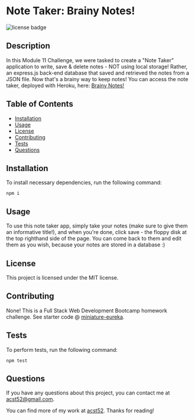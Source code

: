 # Note Taker: Brainy Notes!
![license badge](https://img.shields.io/badge/license-MIT-brightgreen)

## Description

In this Module 11 Challenge, we were tasked to create a "Note Taker" application to write, save & delete notes - NOT using local storage! Rather, an express.js back-end database that saved and retrieved the notes from a JSON file. Now that's a brainy way to keep notes! You can access the note taker, deployed with Heroku, here: [Brainy Notes!](https://boiling-scrubland-64436.herokuapp.com/)  

## Table of Contents

* [Installation](#installation)
* [Usage](#usage)
* [License](#license)
* [Contributing](#contributing)
* [Tests](#tests)
* [Questions](#questions)

## Installation

To install necessary dependencies, run the following command: 
```
npm i
```

## Usage

To use this note taker app, simply take your notes (make sure to give them an informative title!), and when you're done, click save - the floppy disk at the top righthand side of the page. You can come back to them and edit them as you wish, because your notes are stored in a database :)

## License

This project is licensed under the MIT license.

## Contributing

None! This is a Full Stack Web Development Bootcamp homework challenge. See starter code @ [miniature-eureka](https://github.com/coding-boot-camp/miniature-eureka).

## Tests

To perform tests, run the following command: 
```
npm test
```

## Questions

If you have any questions about this project, you can contact me at acst52@gmail.com.

You can find more of my work at [acst52](https://github.com/acst52/). Thanks for reading!

